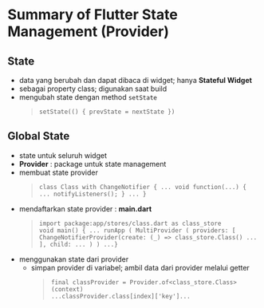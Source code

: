 # Summary of Flutter State Management (Provider)

## State

- data yang berubah dan dapat dibaca di widget; hanya **Stateful Widget**
- sebagai property class; digunakan saat build
- mengubah state dengan method `setState`
  > `setState(() { prevState = nextState })`

## Global State

- state untuk seluruh widget
- **Provider** : package untuk state management
- membuat state provider
  > `class Class with ChangeNotifier { ... void function(...) { ... notifyListeners(); } ... }`
- mendaftarkan state provider : **main.dart**
  > `import package:app/stores/class.dart as class_store`  
  > `void main() { ... runApp ( MultiProvider ( providers: [ ChangeNotifierProvider(create: (_) => class_store.Class() ... ], child: ... ) ) ...}`
- menggunakan state dari provider
  - simpan provider di variabel; ambil data dari provider melalui getter
    > `final classProvider = Provider.of<class_store.Class>(context)`  
    > `...classProvider.class[index]['key']...`
